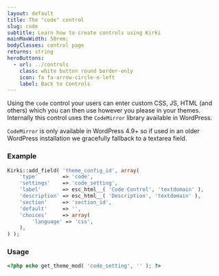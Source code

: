 ```yaml
---
layout: default
title: The "code" control
slug: code
subtitle: Learn how to create controls using Kirki
mainMaxWidth: 50rem;
bodyClasses: control page
returns: string
heroButtons:
  - url: ../controls
    class: white button round border-only
    icon: fa fa-arrow-circle-o-left
    label: Back to Controls
---
```


Using the `code` control your users can enter custom CSS, JS, HTML (and others) which you can then use however you please in your themes.
Internally this control uses the `CodeMirror` library available in WordPress.

`CodeMirror` is only available in WordPress 4.9+ so if used in an older WordPress installation we gracefully fallback to a textarea field.

### Example

```php
Kirki::add_field( 'theme_config_id', array(
	'type'        => 'code',
	'settings'    => 'code_setting',
	'label'       => esc_html__( 'Code Control', 'textdomain' ),
	'description' => esc_html__( 'Description', 'textdomain' ),
	'section'     => 'section_id',
	'default'     => '',
	'choices'     => array(
		'language' => 'css',
	),
) );
```

### Usage

```php
<?php echo get_theme_mod( 'code_setting', '' ); ?>
```
